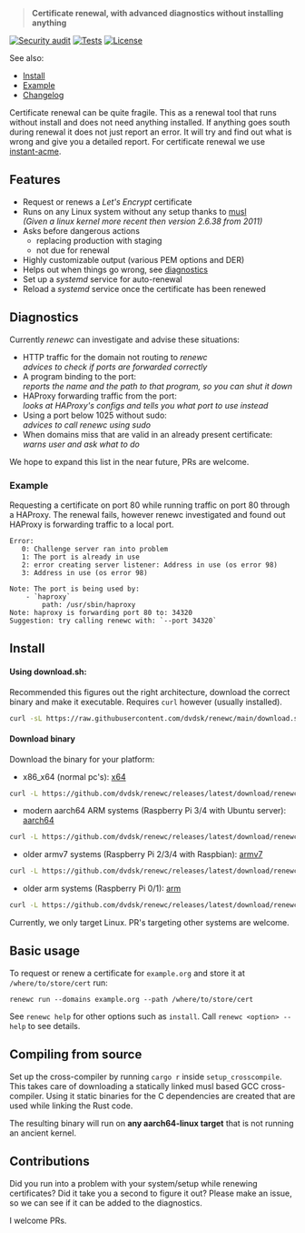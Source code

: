 > **Certificate renewal, with advanced diagnostics without installing anything**

[![Security audit](https://github.com/dvdsk/renewc/actions/workflows/schedualed-audit.yml/badge.svg)](https://github.com/dvdsk/renewc/actions/workflows/schedualed-audit.yml)
[![Tests](https://github.com/dvdsk/renewc/actions/workflows/testing.yml/badge.svg)](https://github.com/dvdsk/renewc/actions/workflows/testing.yml)
[![License](https://img.shields.io/badge/license-GPL3-blue?style=round-square)](LICENSE)

See also:
 - [Install](#Install)
 - [Example](#Example)
 - [Changelog](CHANGELOG.md)

Certificate renewal can be quite fragile. This as a renewal tool that runs without install and does not need anything installed. If anything goes south during renewal it does not just report an error. It will try and find out what is wrong and give you a detailed report. For certificate renewal we use [instant-acme](https://crates.io/crates/instant-acme). 

## Features 
 - Request or renews a *Let's Encrypt* certificate
 - Runs on any Linux system without any setup thanks to [musl](https://musl.libc.org/about.html)  
  _(Given a linux kernel more recent then version 2.6.38 from 2011)_
 - Asks before dangerous actions 
    - replacing production with staging
    - not due for renewal
 - Highly customizable output (various PEM options and DER)
 - Helps out when things go wrong, see [diagnostics](#diagnostics) 
 - Set up a *systemd* service for auto-renewal
 - Reload a *systemd* service once the certificate has been renewed

## Diagnostics
Currently *renewc* can investigate and advise these situations:

 - HTTP traffic for the domain not routing to *renewc*  
*advices to check if ports are forwarded correctly*
 - A program binding to the port:  
*reports the name and the path to that program, so you can shut it down*
 - HAProxy forwarding traffic from the port:  
*looks at HAProxy's configs and tells you what port to use instead*
 - Using a port below 1025 without sudo:  
*advices to call *renewc* using sudo*
 - When domains miss that are valid in an already present certificate:  
*warns user and ask what to do*


We hope to expand this list in the near future, PRs are welcome.

### Example
Requesting a certificate on port 80 while running traffic on port 80 through a HAProxy. The renewal fails, however renewc investigated and found out HAProxy is forwarding traffic to a local port.

```
Error:
   0: Challenge server ran into problem
   1: The port is already in use
   2: error creating server listener: Address in use (os error 98)
   3: Address in use (os error 98)

Note: The port is being used by:
	- `haproxy`
		path: /usr/sbin/haproxy
Note: haproxy is forwarding port 80 to: 34320
Suggestion: try calling renewc with: `--port 34320`
```

## Install
#### Using download.sh:
Recommended this figures out the right architecture, download the correct binary and make it executable. Requires `curl` however (usually installed).
```bash
curl -sL https://raw.githubusercontent.com/dvdsk/renewc/main/download.sh | sh
```

#### Download binary
Download the binary for your platform:
- x86\_x64 (normal pc's): [x64](https://github.com/dvdsk/renewc/releases/latest/download/renewc_x86_64)  
```bash
curl -L https://github.com/dvdsk/renewc/releases/latest/download/renewc_x64 -o renewc
``` 
- modern aarch64 ARM systems (Raspberry Pi 3/4 with Ubuntu server): [aarch64](https://github.com/dvdsk/renewc/releases/latest/download/renewc_aarch64)
```bash
curl -L https://github.com/dvdsk/renewc/releases/latest/download/renewc_aarch64 -o renewc
``` 
- older armv7 systems (Raspberry Pi 2/3/4 with Raspbian): [armv7](https://github.com/dvdsk/renewc/releases/latest/download/renewc_armv7)
```bash
curl -L https://github.com/dvdsk/renewc/releases/latest/download/renewc_armv7 -o renewc
``` 
- older arm systems (Raspberry Pi 0/1): [arm](https://github.com/dvdsk/renewc/releases/latest/download/renewc_arm)
```bash
curl -L https://github.com/dvdsk/renewc/releases/latest/download/renewc_arm -o renewc
``` 

Currently, we only target Linux. PR's targeting other systems are welcome.

## Basic usage
To request or renew a certificate for `example.org` and store it at `/where/to/store/cert` run: 
```
renewc run --domains example.org --path /where/to/store/cert
``` 
See `renewc help` for other options such as `install`. Call `renewc <option> --help` to see details.

## Compiling from source
Set up the cross-compiler by running `cargo r` inside `setup_crosscompile`. This takes care of downloading a statically linked musl based GCC cross-compiler. Using it static binaries for the C dependencies are created that are used while linking the Rust code. 

The resulting binary will run on **any aarch64-linux target** that is not running an ancient kernel.

## Contributions
Did you run into a problem with your system/setup while renewing certificates? Did it take you a second to figure it out? Please make an issue, so we can see if it can be added to the diagnostics. 

I welcome PRs.

